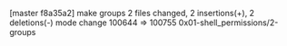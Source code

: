 [master f8a35a2] make groups
 2 files changed, 2 insertions(+), 2 deletions(-)
 mode change 100644 => 100755 0x01-shell_permissions/2-groups
